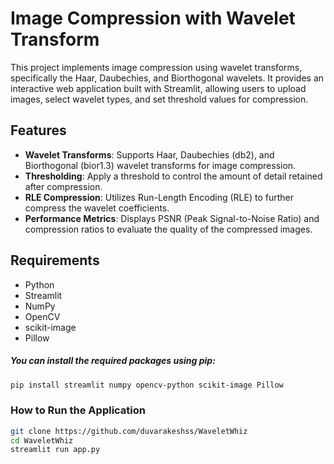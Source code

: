 # Image Compression with Wavelet Transform

This project implements image compression using wavelet transforms, specifically the Haar, Daubechies, and Biorthogonal wavelets. It provides an interactive web application built with Streamlit, allowing users to upload images, select wavelet types, and set threshold values for compression.

## Features

- **Wavelet Transforms**: Supports Haar, Daubechies (db2), and Biorthogonal (bior1.3) wavelet transforms for image compression.
- **Thresholding**: Apply a threshold to control the amount of detail retained after compression.
- **RLE Compression**: Utilizes Run-Length Encoding (RLE) to further compress the wavelet coefficients.
- **Performance Metrics**: Displays PSNR (Peak Signal-to-Noise Ratio) and compression ratios to evaluate the quality of the compressed images.

## Requirements

- Python
- Streamlit
- NumPy
- OpenCV
- scikit-image
- Pillow

##### You can install the required packages using pip:

```bash
pip install streamlit numpy opencv-python scikit-image Pillow
```

### How to Run the Application

```bash
git clone https://github.com/duvarakeshss/WaveletWhiz
cd WaveletWhiz
streamlit run app.py
```
